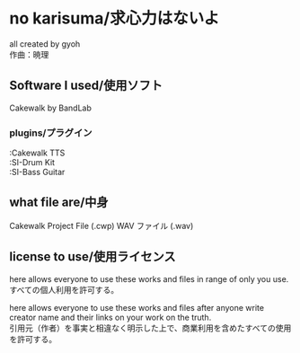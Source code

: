 # no karisuma/求心力はないよ
all created by gyoh  
作曲：暁理
## Software I used/使用ソフト
Cakewalk by BandLab
### plugins/プラグイン
:Cakewalk TTS  
:SI-Drum Kit  
:SI-Bass Guitar  
## what file are/中身  
Cakewalk Project File (.cwp)
WAV ファイル (.wav)
## license to use/使用ライセンス  
here allows everyone to use these works and files in range of only you use.  
すべての個人利用を許可する。  
  
here allows everyone to use these works and files after anyone write creator name and their links on your work on the truth.  
引用元（作者）を事実と相違なく明示した上で、商業利用を含めたすべての使用を許可する。
